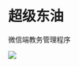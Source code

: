 超级东油
=============================
微信端教务管理程序

![](https://img.shields.io/appveyor/ci/2359634711/WX_cjdy.svg)
